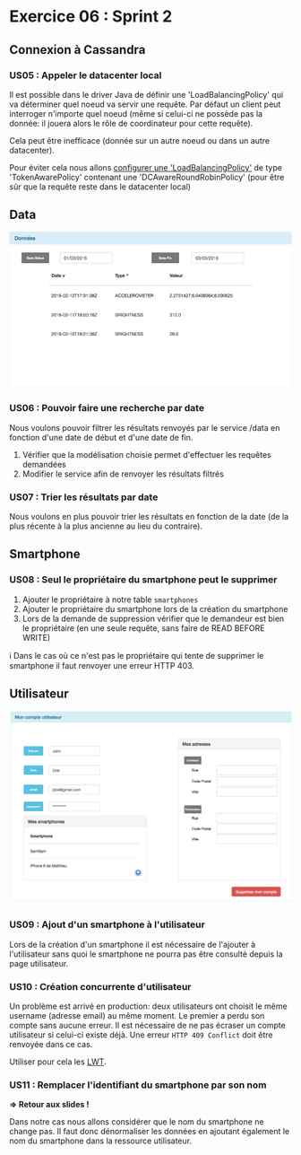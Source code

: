 # Exercice 06 : Sprint 2

## Connexion à Cassandra

### US05 : Appeler le datacenter local

Il est possible dans le driver Java de définir une 'LoadBalancingPolicy' qui va déterminer quel noeud va servir une requête.
Par défaut un client peut interroger n'importe quel noeud (même si celui-ci ne possède pas la donnée: il jouera alors le rôle de coordinateur pour cette requête).

Cela peut être inefficace (donnée sur un autre noeud ou dans un autre datacenter).

Pour éviter cela nous allons [configurer une 'LoadBalancingPolicy'](https://academy.datastax.com/demos/getting-started-apache-cassandra-and-java-part-ii) de type 'TokenAwarePolicy' contenant une 'DCAwareRoundRobinPolicy' (pour être sûr que la requête reste dans le datacenter local)

## Data

![Smartphone Data v2](https://raw.githubusercontent.com/mNantern/formation-cassandra/master/exercices/data/media/smartphone_data2.png)

### US06 : Pouvoir faire une recherche par date

Nous voulons pouvoir filtrer les résultats renvoyés par le service /data en fonction d'une date de début et d'une date de fin.

1. Vérifier que la modélisation choisie permet d'effectuer les requêtes demandées
2. Modifier le service afin de renvoyer les résultats filtrés

### US07 : Trier les résultats par date

Nous voulons en plus pouvoir trier les résultats en fonction de la date (de la plus récente à la plus ancienne au lieu du contraire).

## Smartphone

### US08 : Seul le propriétaire du smartphone peut le supprimer

1. Ajouter le propriétaire à notre table `smartphones`
2. Ajouter le propriétaire du smartphone lors de la création du smartphone
3. Lors de la demande de suppression vérifier que le demandeur est bien le propriétaire (en une seule requête, sans faire de READ BEFORE WRITE)

:information_source: Dans le cas où ce n'est pas le propriétaire qui tente de supprimer le smartphone il faut renvoyer une erreur HTTP 403.

## Utilisateur

![User Details v2](https://raw.githubusercontent.com/mNantern/formation-cassandra/master/exercices/data/media/user2.png)

### US09 : Ajout d'un smartphone à l'utilisateur

Lors de la création d'un smartphone il est nécessaire de l'ajouter à l'utilisateur sans quoi le smartphone ne pourra pas être consulté depuis la page utilisateur.

### US10 : Création concurrente d'utilisateur

Un problème est arrivé en production: deux utilisateurs ont choisit le même username (adresse email) au même moment. Le premier a perdu son compte sans aucune erreur.
Il est nécessaire de ne pas écraser un compte utilisateur si celui-ci existe déjà. Une erreur `HTTP 409 Conflict` doit être renvoyée dans ce cas.

Utiliser pour cela les [LWT](http://docs.datastax.com/en/developer/java-driver/3.0/java-driver/jd-faq.html#faq-conditional-statement).

### US11 : Remplacer l'identifiant du smartphone par son nom

**=> Retour aux slides !**

Dans notre cas nous allons considérer que le nom du smartphone ne change pas. Il faut donc dénormaliser les données en ajoutant également le nom du smartphone dans la ressource utilisateur.
